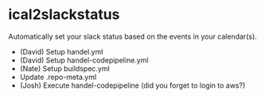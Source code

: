 # ical2slackstatus
Automatically set your slack status based on the events in your calendar(s).

* (David) Setup handel.yml
* (David) Setup handel-codepipeline.yml
* (Nate) Setup buildspec.yml
* Update .repo-meta.yml
* (Josh) Execute handel-codepipeline (did you forget to login to aws?)